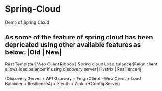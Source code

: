 # Spring-Cloud
Demo of Spring Cloud

As some of the feature of spring cloud has been depricated using other available features as below:
|Old | New|
-----------
Rest Template | Web Client
Ribbon | Spring cloud Load balancer[Feign client allows load balancer if using discovery server]
Hystrix | Resilience4j



(Discovery Server + API  Gateway + Feign Client +Web Client + Load Balancer + Resilience4j + Sleuth + Zipkin +Config Server)
